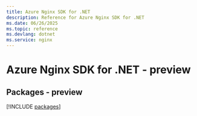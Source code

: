 ```yaml
---
title: Azure Nginx SDK for .NET
description: Reference for Azure Nginx SDK for .NET
ms.date: 06/26/2025
ms.topic: reference
ms.devlang: dotnet
ms.service: nginx
---
```

# Azure Nginx SDK for .NET - preview
## Packages - preview
[!INCLUDE [packages](nginx-index.md)]